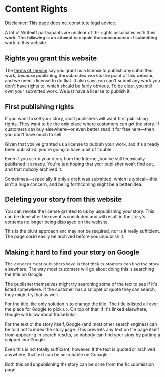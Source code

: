 # Content Rights

Disclaimer: This page does not constitute legal advice.

A lot of Writeoff participants are unclear of the rights associated with their work.
The following is an attempt to expain the consequence of submitting work to this website.

## Rights you grant this website

The [terms of service](/tos) say you grant us a license to publish any submitted work,
because publishing the submitted work is the point of this website, and we need a license to do that.
It also says you can't submit any work you don't have rights to, which should be fairly obvious.
To be clear, you still own your submitted work.
We just have a license to publish it.

## First publishing rights

If you want to sell your story, most publishers will want first publishing rights.
They want to be the only place where customers can get the story.
If customers can buy elsewhere&mdash;or even better, read it for free here&mdash;then you don't have much to sell.

Given that you've granted us a license to publish your work, and it's already been published, you're going to have a bit of trouble.

Even if you scrub your story from the Internet, you've still technically published it already.
You're just hoping that your publisher won't find out, and that nobody archived it.

Sometimes&mdash;especially if only a draft was submitted, which is typical&mdash;this isn't a huge concern, and being forthcoming might be a better idea.

## Deleting your story from this website

You can revoke the license granted to us by unpublishing your story.
This can be done after the event is concluded and will result in the story's contents no longer being displayed on the website.

This is the blunt approach and may not be required, nor is it really sufficient.
The page could easily be archived before you unpublish it.

## Making it hard to find your story on Google

The concern most publishers have is that their customers can find the story elsewhere.
The way most customers will go about doing this is searching the title on Google.

The publisher themselves might try searching some of the text to see if it's listed somewhere. If the customer has a snippet or quote they can search, they might try that as well.

For the title, the only solution is to change the title.
The title is listed all over the place for Google to pick up.
On top of that, if it's linked elsewhere, Google will know about those links.

For the text of the story itself, Google (and most other search engines) can be told not to index the story page.
This prevents any text on the page itself from appearing in search results, so nobody can find your story by putting a snippet into Google.

Even this is not totally sufficient, however.
If the text is quoted or archived anywhere, that text can be searchable on Gooogle.

Both this and unpublishing the story can be done from the fic submission page.
